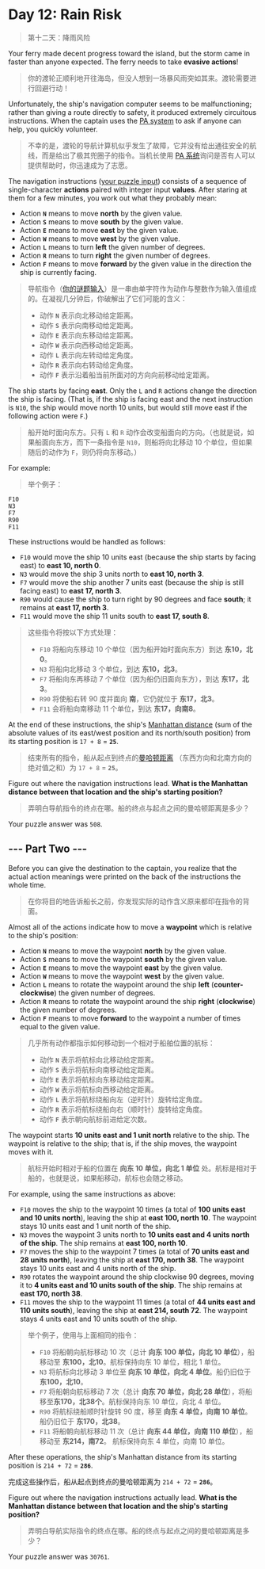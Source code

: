 # Day 12: Rain Risk

> 第十二天：降雨风险

Your ferry made decent progress toward the island, but the storm came in faster than anyone expected. The ferry needs to take **evasive actions**!

> 你的渡轮正顺利地开往海岛，但没人想到一场暴风雨突如其来。渡轮需要进行回避行动！

Unfortunately, the ship's navigation computer seems to be malfunctioning; rather than giving a route directly to safety, it produced extremely circuitous instructions. When the captain uses the [PA system](https://en.wikipedia.org/wiki/Public_address_system) to ask if anyone can help, you quickly volunteer.

> 不幸的是，渡轮的导航计算机似乎发生了故障，它并没有给出通往安全的航线，而是给出了极其兜圈子的指令。当机长使用 [PA 系统](https://en.wikipedia.org/wiki/Public_address_system)询问是否有人可以提供帮助时，你迅速成为了志愿。

The navigation instructions ([your puzzle input](day12.txt)) consists of a sequence of single-character **actions** paired with integer input **values**. After staring at them for a few minutes, you work out what they probably mean:

- Action **`N`** means to move **north** by the given value.
- Action **`S`** means to move **south** by the given value.
- Action **`E`** means to move **east** by the given value.
- Action **`W`** means to move **west** by the given value.
- Action **`L`** means to turn **left** the given number of degrees.
- Action **`R`** means to turn **right** the given number of degrees.
- Action **`F`** means to move **forward** by the given value in the direction the ship is currently facing.

> 导航指令（[你的谜题输入](day12.txt)）是一串由单字符作为动作与整数作为输入值组成的。在凝视几分钟后，你破解出了它们可能的含义：
>
> - 动作 **`N`** 表示向北移动给定距离。
> - 动作 **`S`** 表示向南移动给定距离。
> - 动作 **`E`** 表示向东移动给定距离。
> - 动作 **`W`** 表示向西移动给定距离。
> - 动作 **`L`** 表示向左转动给定角度。
> - 动作 **`R`** 表示向右转动给定角度。
> - 动作 **`F`** 表示沿着船当前所面对的方向向前移动给定距离。

The ship starts by facing **east**. Only the `L` and `R` actions change the direction the ship is facing. (That is, if the ship is facing east and the next instruction is `N10`, the ship would move north 10 units, but would still move east if the following action were `F`.)

> 船开始时面向东方。只有 `L` 和 `R` 动作会改变船面向的方向。（也就是说，如果船面向东方，而下一条指令是 `N10`，则船将向北移动 10 个单位，但如果随后的动作为 `F`，则仍将向东移动。）

For example:

> 举个例子：

```'
F10
N3
F7
R90
F11
```

These instructions would be handled as follows:

- `F10` would move the ship 10 units east (because the ship starts by facing east) to **east 10, north 0**.
- `N3` would move the ship 3 units north to **east 10, north 3**.
- `F7` would move the ship another 7 units east (because the ship is still facing east) to **east 17, north 3**.
- `R90` would cause the ship to turn right by 90 degrees and face **south**; it remains at **east 17, north 3**.
- `F11` would move the ship 11 units south to **east 17, south 8**.

> 这些指令将按以下方式处理：
>
> - `F10` 将船向东移动 10 个单位（因为船开始时面向东方）到达 **东10，北0**。
> - `N3` 将船向北移动 3 个单位，到达 **东10，北3**。
> - `F7` 将船向东再移动 7 个单位（因为船仍旧面向东方），到达 **东17，北3**。
> - `R90` 将使船右转 90 度并面向 **南**，它仍就位于 **东17，北3**。
> - `F11` 会将船向南移动 11 个单位，到达 **东17，向南8**。

At the end of these instructions, the ship's [Manhattan distance](https://en.wikipedia.org/wiki/Manhattan_distance) (sum of the absolute values of its east/west position and its north/south position) from its starting position is `17 + 8` = **`25`**.

> 结束所有的指令，船从起点到终点的[曼哈顿距离](https://en.wikipedia.org/wiki/Manhattan_distance) （东西方向和北南方向的绝对值之和）为 `17 + 8` = **`25`**。

Figure out where the navigation instructions lead. **What is the Manhattan distance between that location and the ship's starting position?**

> 弄明白导航指令的终点在哪。船的终点与起点之间的曼哈顿距离是多少？

Your puzzle answer was `508`.

## --- Part Two ---

Before you can give the destination to the captain, you realize that the actual action meanings were printed on the back of the instructions the whole time.

> 在你将目的地告诉船长之前，你发现实际的动作含义原来都印在指令的背面。

Almost all of the actions indicate how to move a **waypoint** which is relative to the ship's position:

- Action **`N`** means to move the waypoint **north** by the given value.
- Action **`S`** means to move the waypoint **south** by the given value.
- Action **`E`** means to move the waypoint **east** by the given value.
- Action **`W`** means to move the waypoint **west** by the given value.
- Action **`L`** means to rotate the waypoint around the ship **left** (**counter-clockwise**) the given number of degrees.
- Action **`R`** means to rotate the waypoint around the ship **right** (**clockwise**) the given number of degrees.
- Action **`F`** means to move **forward** to the waypoint a number of times equal to the given value.

> 几乎所有动作都指示如何移动到一个相对于船舶位置的航标：
>
> - 动作 **`N`** 表示将航标向北移动给定距离。
> - 动作 **`S`** 表示将航标向南移动给定距离。
> - 动作 **`E`** 表示将航标向东移动给定距离。
> - 动作 **`W`** 表示将航标向西移动给定距离。
> - 动作 **`L`** 表示将航标绕船向左（逆时针）旋转给定角度。
> - 动作 **`R`** 表示将航标绕船向右（顺时针）旋转给定角度。
> - 动作 **`F`** 表示朝向航标前进给定次数。

The waypoint starts **10 units east and 1 unit north** relative to the ship. The waypoint is relative to the ship; that is, if the ship moves, the waypoint moves with it.

> 航标开始时相对于船的位置在 **向东 10 单位，向北 1 单位** 处。航标是相对于船的，也就是说，如果船移动，航标也会随之移动。

For example, using the same instructions as above:

- `F10` moves the ship to the waypoint 10 times (a total of **100 units east and 10 units north**), leaving the ship at **east 100, north 10**. The waypoint stays 10 units east and 1 unit north of the ship.
- `N3` moves the waypoint 3 units north to **10 units east and 4 units north of the ship**. The ship remains at **east 100, north 10**.
- `F7` moves the ship to the waypoint 7 times (a total of **70 units east and 28 units north**), leaving the ship at **east 170, north 38**. The waypoint stays 10 units east and 4 units north of the ship.
- `R90` rotates the waypoint around the ship clockwise 90 degrees, moving it to **4 units east and 10 units south of the ship**. The ship remains at **east 170, north 38**.
- `F11` moves the ship to the waypoint 11 times (a total of **44 units east and 110 units south**), leaving the ship at **east 214, south 72**. The waypoint stays 4 units east and 10 units south of the ship.

> 举个例子，使用与上面相同的指令：
>
> - `F10` 将船朝向航标移动 10 次（总计 **向东 100 单位，向北 10 单位**），船移动至 **东100，北10**。航标保持向东 10 单位，相北 1 单位。
> - `N3` 将航标向北移动 3 单位至 **向东 10 单位，向北 4 单位**。船仍旧位于 **东100，北10**。
> - `F7` 将船朝向航标移动 7 次（总计 **向东 70 单位，向北 28 单位**），将船移至**东170，北38个**。航标保持向东 10 单位，向北 4 单位。
> - `R90` 将航标绕船顺时针旋转 90 度，移至 **向东 4 单位，向南 10 单位**。船仍旧位于 **东170，北38**。
> - `F11` 将船朝向航标移动 11 次（总计 **向东 44 单位，向南 110 单位**），船移动至 **东214，南72**。 航标保持向东 4 单位，向南 10 单位。

After these operations, the ship's Manhattan distance from its starting position is `214 + 72` = **`286`**.

完成这些操作后，船从起点到终点的曼哈顿距离为 `214 + 72` = **`286`**。

Figure out where the navigation instructions actually lead. **What is the Manhattan distance between that location and the ship's starting position?**

> 弄明白导航实际指令的终点在哪。船的终点与起点之间的曼哈顿距离是多少？

Your puzzle answer was `30761`.

